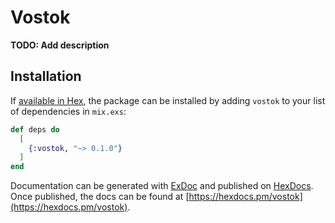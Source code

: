 # Vostok

**TODO: Add description**

## Installation

If [available in Hex](https://hex.pm/docs/publish), the package can be installed
by adding `vostok` to your list of dependencies in `mix.exs`:

```elixir
def deps do
  [
    {:vostok, "~> 0.1.0"}
  ]
end
```

Documentation can be generated with [ExDoc](https://github.com/elixir-lang/ex_doc)
and published on [HexDocs](https://hexdocs.pm). Once published, the docs can
be found at [https://hexdocs.pm/vostok](https://hexdocs.pm/vostok).

